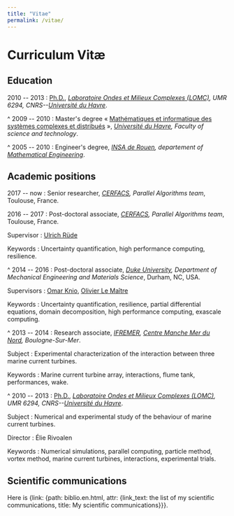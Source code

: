 ```yaml
---
title: "Vitae"
permalink: /vitae/
---
```


<div class="cv" markdown="1">

# Curriculum Vitæ

## Education

2010 -- 2013
: [Ph.D.](research.html#thesis), *[Laboratoire Ondes et Milieux Complexes (LOMC)](http://www.lomc.fr/), UMR 6294, CNRS--[Université du Havre](https://www.univ-lehavre.fr/)*.

^
2009 -- 2010
: Master's degree « [Mathématiques et informatique des systèmes complexes et distribués](http://matis.univ-lehavre.fr/) », *[Université du Havre](https://www.univ-lehavre.fr/), Faculty of science and technology*.

^
2005 -- 2010
: Engineer's degree, *[INSA de Rouen](http://www.insa-rouen.fr/), departement of [Mathematical Engineering](http://www.insa-rouen.fr/formation/formationinitiale/departements/gm)*.

## Academic positions

2017 -- now
: Senior researcher, *[CERFACS](http://cerfacs.fr), Parallel Algorithms team*, Toulouse, France.

2016 -- 2017
: Post-doctoral associate, *[CERFACS](http://cerfacs.fr), Parallel Algorithms team*, Toulouse, France.

Supervisor
: [Ulrich Rüde](https://www10.informatik.uni-erlangen.de/en/~ruede/)

Keywords
: Uncertainty quantification, high performance computing, resilience.

^
2014 -- 2016
: Post-doctoral associate, *[Duke University](http://www.duke.edu), Department of Mechanical Engineering and Materials Science*, Durham, NC, USA.

Supervisors
: [Omar Knio](https://www.kaust.edu.sa/en/study/faculty/omar-knio), [Olivier Le Maître](https://perso.limsi.fr/olm/)

Keywords
: Uncertainty quantification, resilience, partial differential equations, domain decomposition, high performance computing, exascale computing.


^
2013 -- 2014
: Research associate, *[IFREMER](http://wwz.ifremer.fr/), [Centre Manche Mer du Nord](http://wwz.ifremer.fr/manchemerdunord), Boulogne-Sur-Mer*.

Subject
: Experimental characterization of the interaction between three marine current turbines.

Keywords
: Marine current turbine array, interactions, flume tank, performances, wake.


^
2010 -- 2013
: [Ph.D.](research.html#thesis), *[Laboratoire Ondes et Milieux Complexes (LOMC)](http://www.lomc.fr/), UMR 6294, CNRS--[Université du Havre](https://www.univ-lehavre.fr/)*.

Subject
: Numerical and experimental study of the behaviour of marine current turbines.

Director
: Élie Rivoalen

Keywords
: Numerical simulations, parallel computing, particle method, vortex method, marine current turbines, interactions, experimental trials.


## Scientific communications

Here is {link: {path: biblio.en.html, attr: {link_text: the list of my scientific communications, title: My scientific communications}}}.

</div>
